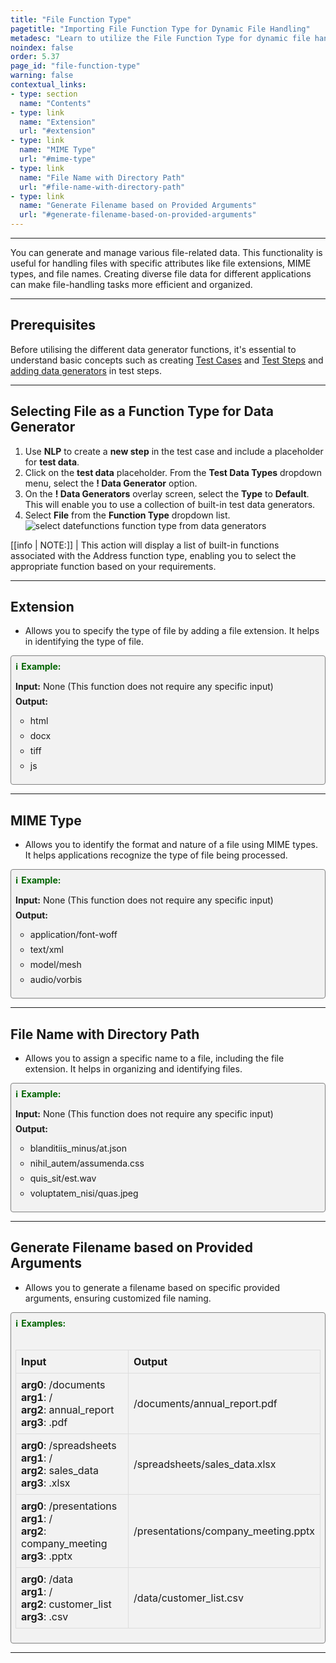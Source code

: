 ```yaml
---
title: "File Function Type"
pagetitle: "Importing File Function Type for Dynamic File Handling"
metadesc: "Learn to utilize the File Function Type for dynamic file handling in your applications to generate random file extensions, MIME types, and file names."
noindex: false
order: 5.37
page_id: "file-function-type"
warning: false
contextual_links:
- type: section
  name: "Contents"
- type: link
  name: "Extension"
  url: "#extension"  
- type: link
  name: "MIME Type"
  url: "#mime-type"
- type: link
  name: "File Name with Directory Path"
  url: "#file-name-with-directory-path"
- type: link
  name: "Generate Filename based on Provided Arguments"
  url: "#generate-filename-based-on-provided-arguments"
---
```


---

You can generate and manage various file-related data. This functionality is useful for handling files with specific attributes like file extensions, MIME types, and file names. Creating diverse file data for different applications can make file-handling tasks more efficient and organized.

---

## **Prerequisites**

Before utilising the different data generator functions, it's essential to understand basic concepts such as creating [Test Cases](https://testsigma.com/docs/test-cases/manage/add-edit-delete/#create-test-case) and [Test Steps](https://testsigma.com/docs/test-cases/create-test-steps/overview/) and [adding data generators](https://testsigma.com/docs/test-data/types/data-generator/#add-data-generators-in-test-steps) in test steps.

---

## **Selecting File as a Function Type for Data Generator**

1. Use **NLP** to create a **new step** in the test case and include a placeholder for **test data**.
2. Click on the **test data** placeholder. From the **Test Data Types** dropdown menu, select the **! Data Generator** option.
3. On the **! Data Generators** overlay screen, select the **Type** to **Default**. This will enable you to use a collection of built-in test data generators.
4. Select **File** from the **Function Type** dropdown list. ![select datefunctions function type from data generators](https://s3.amazonaws.com/static-docs.testsigma.com/new_images/projects/applications/file_functiontype_dg.gif)

[[info | NOTE:]]
| This action will display a list of built-in functions associated with the Address function type, enabling you to select the appropriate function based on your requirements.

---

## **Extension**

- Allows you to specify the type of file by adding a file extension. It helps in identifying the type of file.

<style>
  .example-container {
    border: 1px solid gray;
    border-radius: 4px;
    padding: 0.5em;
    margin: 0.5em 0;
    background-color: #f2f2f2;
  }
  .example-title {
    color: darkgreen;
    font-weight: bold;
    display: flex;
    align-items: center;
  }
  .example-title span {
    margin-right: 5px;
  }
  .example-list {
    list-style: none;
    padding: 0;
  }
  .example-list li {
    margin-bottom: 0.5em;
  }
</style>

<div class="example-container">
  <div class="example-title">
    <span>ℹ️</span>Example:
  </div>
  <ul class="example-list">
    <li><b>Input:</b> None (This function does not require any specific input)</li>
    <li><b>Output:</b></li>
    <ul>
      <li>html</li>
      <li>docx</li>
      <li>tiff</li>
      <li>js</li>
    </ul>
  </ul>
</div>

---

## **MIME Type**

- Allows you to identify the format and nature of a file using MIME types. It helps applications recognize the type of file being processed.

<style>
  .example-container {
    border: 1px solid gray;
    border-radius: 4px;
    padding: 0.5em;
    margin: 0.5em 0;
    background-color: #f2f2f2;
  }
  .example-title {
    color: darkgreen;
    font-weight: bold;
    display: flex;
    align-items: center;
  }
  .example-title span {
    margin-right: 5px;
  }
  .example-list {
    list-style: none;
    padding: 0;
  }
  .example-list li {
    margin-bottom: 0.5em;
  }
</style>

<div class="example-container">
  <div class="example-title">
    <span>ℹ️</span>Example:
  </div>
  <ul class="example-list">
    <li><b>Input:</b> None (This function does not require any specific input)</li>
    <li><b>Output:</b></li>
    <ul>
      <li>application/font-woff</li>
      <li>text/xml</li>
      <li>model/mesh</li>
      <li>audio/vorbis</li>
    </ul>
  </ul>
</div>

---

## **File Name with Directory Path**

- Allows you to assign a specific name to a file, including the file extension. It helps in organizing and identifying files.

<style>
  .example-container {
    border: 1px solid gray;
    border-radius: 4px;
    padding: 0.5em;
    margin: 0.5em 0;
    background-color: #f2f2f2;
  }
  .example-title {
    color: darkgreen;
    font-weight: bold;
    display: flex;
    align-items: center;
  }
  .example-title span {
    margin-right: 5px;
  }
  .example-list {
    list-style: none;
    padding: 0;
  }
  .example-list li {
    margin-bottom: 0.5em;
  }
</style>

<div class="example-container">
  <div class="example-title">
    <span>ℹ️</span>Example:
  </div>
  <ul class="example-list">
    <li><b>Input:</b> None (This function does not require any specific input)</li>
    <li><b>Output:</b></li>
    <ul>
      <li>blanditiis_minus/at.json</li>
      <li>nihil_autem/assumenda.css</li>
      <li>quis_sit/est.wav</li>
      <li>voluptatem_nisi/quas.jpeg</li>
    </ul>
  </ul>
</div>

---

## **Generate Filename based on Provided Arguments**

- Allows you to generate a filename based on specific provided arguments, ensuring customized file naming. 

<style>
  .example-container {
    border: 1px solid gray;
    border-radius: 4px;
    padding: 0.5em;
    margin: 0.5em 0;
    background-color: #f2f2f2;
  }
  .example-title {
    color: darkgreen;
    font-weight: bold;
    display: flex;
    align-items: center;
  }
  .example-title span {
    margin-right: 5px;
  }
  .example-list {
    list-style: none;
    padding: 0;
  }
  .example-list li {
    margin-bottom: 0.5em;
  }
  table {
    border-collapse: collapse;
    width: 100%;
  }
  th, td {
    border: 1px solid #ddd;
    padding: 8px;
    text-align: left;
  }
  th {
    background-color: #f2f2f2;
  }
</style>
<div class="example-container">
  <div class="example-title">
    <span>ℹ️</span>Examples:
  </div><br>
  <table>
    <thead>
      <tr>
        <th>Input</th>
        <th>Output</th>
      </tr>
    </thead>
    <tbody>
      <tr>
        <td><b>arg0</b>: /documents<br><b>arg1</b>: /<br><b>arg2</b>: annual_report<br><b>arg3</b>: .pdf</td>
        <td>/documents/annual_report.pdf</td>
      </tr>
      <tr>
        <td><b>arg0</b>: /spreadsheets<br><b>arg1</b>: /<br><b>arg2</b>: sales_data<br><b>arg3</b>: .xlsx</td>
        <td>/spreadsheets/sales_data.xlsx</td>
      </tr>
      <tr>
        <td><b>arg0</b>: /presentations<br><b>arg1</b>: /<br><b>arg2</b>: company_meeting<br><b>arg3</b>: .pptx </td>
        <td> /presentations/company_meeting.pptx</td>
      </tr>
      <tr>
        <td><b>arg0</b>: /data<br><b>arg1</b>: /<br><b>arg2</b>: customer_list<br><b>arg3</b>: .csv</td>
        <td>/data/customer_list.csv</td>
      </tr>
    </tbody>
  </table>
</div>



---



